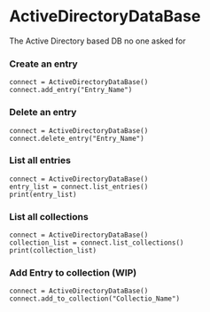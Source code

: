 # ActiveDirectoryDataBase
The Active Directory based DB no one asked for

### Create an entry
~~~~
connect = ActiveDirectoryDataBase()
connect.add_entry("Entry_Name")
~~~~

### Delete an entry
~~~~
connect = ActiveDirectoryDataBase()
connect.delete_entry("Entry_Name")
~~~~

### List all entries
~~~~
connect = ActiveDirectoryDataBase()
entry_list = connect.list_entries()
print(entry_list)
~~~~

### List all collections
~~~~
connect = ActiveDirectoryDataBase()
collection_list = connect.list_collections()
print(collection_list)
~~~~

### Add Entry to collection (WIP)
~~~~
connect = ActiveDirectoryDataBase()
connect.add_to_collection("Collectio_Name")
~~~~